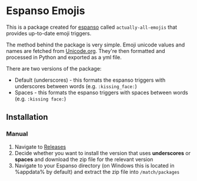 # Espanso Emojis
This is a package created for [espanso](https://espanso.org/) called `actually-all-emojis` that provides up-to-date emoji triggers.

The method behind the package is very simple. Emoji unicode values and names are fetched from [Unicode.org](https://unicode.org/emoji/charts/full-emoji-list.html). They're then formatted and processed in Python and exported as a yml file.

There are two versions of the package:
- Default (underscores) - this formats the espanso triggers with underscores between words (e.g. `:kissing_face:`)
- Spaces - this formats the espanso triggers with spaces between words (e.g. `:kissing face:`)

## Installation
### Manual
1. Navigate to [Releases](https://github.com/jobiewong/espanso-emojis/releases/tag/espanso)
2. Decide whether you want to install the version that uses **underscores** or **spaces** and download the zip file for the relevant version
3. Navigate to your Espanso directory (on Windows this is located in %appdata% by default) and extract the zip file into `/match/packages`
